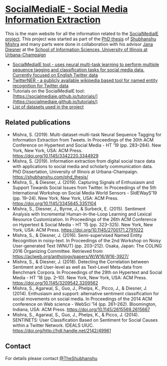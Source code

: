 # [SocialMediaIE - Social Media Information Extraction](https://socialmediaie.github.io/)

This is the main website for all the information related to the [SocialMediaIE project](https://socialmediaie.github.io/). 
This project was started as part of the [PhD thesis](https://shubhanshu.com/phd_thesis/) of [Shubhanshu Mishra](http://shubhanshu.com) and many parts were done in collaboration with his advisor [Jana Diesner](http://jdiesnerlab.ischool.illinois.edu) at the [School of Information Sciences, University of Illinois at Urbana-Champaign](https://ischool.illinois.edu/)


* [SocialMediaIE tool - uses neural multi-task learning to perform multiple sequence tagging and classification tasks for social media data. Currently focused on English Twitter data](https://github.com/socialmediaie/SocialMediaIE)
* [TwitterNER - a publicly available wikipedia based tool for named entity recognition for Twitter data](https://github.com/socialmediaie/TwitterNER)
* Tutorials on the SocialMediaIE tool: [https://socialmediaie.github.io/tutorials/](https://socialmediaie.github.io/tutorials/)
* [List of datasets used in the project](/datasets.md)


## Related publications

* Mishra, S. (2019). Multi-dataset-multi-task Neural Sequence Tagging for Information Extraction from Tweets. In Proceedings of the 30th ACM Conference on Hypertext and Social Media - HT ’19 (pp. 283–284). New York, New York, USA: ACM Press. https://doi.org/10.1145/3342220.3344929
* Mishra, S. (2019). Information extraction from digital social trace data with applications to social media and scholarly communication data. PhD Dissertation, University of Illinois at Urbana-Champaign. https://shubhanshu.com/phd_thesis/
* Mishra, S., & Diesner, J. (2019). Capturing Signals of Enthusiasm and Support Towards Social Issues from Twitter. In Proceedings of the 5th International Workshop on Social Media World Sensors - SIdEWayS’19 (pp. 19–24). New York, New York, USA: ACM Press. https://doi.org/10.1145/3345645.3351104
* Mishra, S., Diesner, J., Byrne, J., & Surbeck, E. (2015). Sentiment Analysis with Incremental Human-in-the-Loop Learning and Lexical Resource Customization. In Proceedings of the 26th ACM Conference on Hypertext & Social Media - HT ’15 (pp. 323–325). New York, New York, USA: ACM Press. https://doi.org/10.1145/2700171.2791022
* Mishra, S., & Diesner, J. (2016). Semi-supervised Named Entity Recognition in noisy-text. In Proceedings of the 2nd Workshop on Noisy User-generated Text (WNUT) (pp. 203–212). Osaka, Japan: The COLING 2016 Organizing Committee. Retrieved from https://aclweb.org/anthology/papers/W/W16/W16-3927/
* Mishra, S., & Diesner, J. (2018). Detecting the Correlation between Sentiment and User-level as well as Text-Level Meta-data from Benchmark Corpora. In Proceedings of the 29th on Hypertext and Social Media  - HT ’18 (pp. 2–10). New York, New York, USA: ACM Press. https://doi.org/10.1145/3209542.3209562
* Mishra, S., Agarwal, S., Guo, J., Phelps, K., Picco, J., & Diesner, J. (2014). Enthusiasm and support: alternative sentiment classification for social movements on social media. In Proceedings of the 2014 ACM conference on Web science - WebSci ’14 (pp. 261–262). Bloomington, Indiana, USA: ACM Press. https://doi.org/10.1145/2615569.2615667
* Mishra, S., Agarwal, S., Guo, J., Phelps, K., & Picco, J. (2014). SENTINETS: User Classification Based on Sentiment for Social Causes within a Twitter Network. IDEALS UIUC. https://doi.org/http://hdl.handle.net/2142/49961





## Contact
For details please contact [@TheShubhanshu](https://twitter.com/TheShubhanshu)
